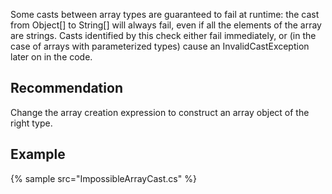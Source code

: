 Some casts between array types are guaranteed to fail at runtime: the cast from Object\[\] to String\[\] will always fail, even if all the elements of the array are strings. Casts identified by this check either fail immediately, or (in the case of arrays with parameterized types) cause an InvalidCastException later on in the code.


## Recommendation
Change the array creation expression to construct an array object of the right type.


## Example
{% sample src="ImpossibleArrayCast.cs" %}
